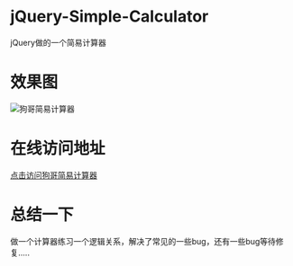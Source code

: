 # jQuery-Simple-Calculator
jQuery做的一个简易计算器

# 效果图
![狗哥简易计算器](https://repository-images.githubusercontent.com/185757868/065e5c00-7278-11e9-8a8a-56f8f8cfae31)

# 在线访问地址
[点击访问狗哥简易计算器](https://chengzhihui99.github.io/jQuery-Simple-Calculator/)

# 总结一下
做一个计算器练习一个逻辑关系，解决了常见的一些bug，还有一些bug等待修复.....
